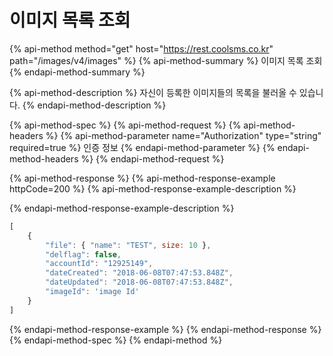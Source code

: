 # 이미지 목록 조회

{% api-method method="get" host="https://rest.coolsms.co.kr" path="/images/v4/images" %}
{% api-method-summary %}
이미지 목록 조회
{% endapi-method-summary %}

{% api-method-description %}
자신이 등록한 이미지들의 목록을 불러올 수 있습니다.
{% endapi-method-description %}

{% api-method-spec %}
{% api-method-request %}
{% api-method-headers %}
{% api-method-parameter name="Authorization" type="string" required=true %}
인증 정보
{% endapi-method-parameter %}
{% endapi-method-headers %}
{% endapi-method-request %}

{% api-method-response %}
{% api-method-response-example httpCode=200 %}
{% api-method-response-example-description %}

{% endapi-method-response-example-description %}

```javascript
[
    {
        "file": { "name": "TEST", size: 10 },
        "delflag": false,
        "accountId": "12925149",
        "dateCreated": "2018-06-08T07:47:53.848Z",
        "dateUpdated": "2018-06-08T07:47:53.848Z",
        "imageId": 'image Id'
    }
]
```
{% endapi-method-response-example %}
{% endapi-method-response %}
{% endapi-method-spec %}
{% endapi-method %}

  


